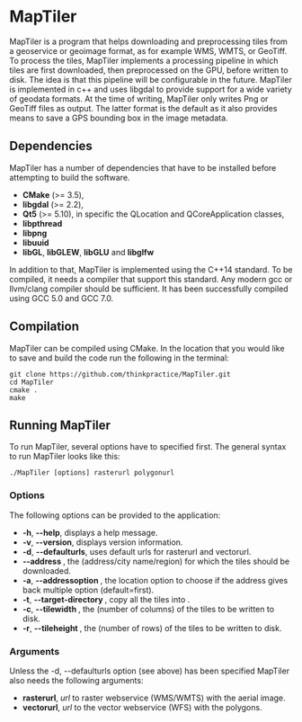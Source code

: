 MapTiler
========

MapTiler is a program that helps downloading and preprocessing tiles from a geoservice or geoimage format, as for example WMS, WMTS, or GeoTiff. To process the tiles, MapTiler implements a processing pipeline in which tiles are first downloaded, then preprocessed on the GPU, before written to disk. The idea is that this pipeline will be configurable in the future. MapTiler is implemented in c++ and uses libgdal to provide support for a wide variety of geodata formats. At the time of writing, MapTiler only writes Png or GeoTiff files as output. The latter format is the default as it also provides means to save a GPS bounding box in the image metadata.


## Dependencies

MapTiler has a number of dependencies that have to be installed before attempting to build the software.
* **CMake** (>= 3.5),
* **libgdal** (>= 2.2),
* **Qt5** (>= 5.10), in specific the QLocation and QCoreApplication classes,
* **libpthread**
* **libpng**
* **libuuid**
* **libGL**, **libGLEW**, **libGLU** and **libglfw**

In addition to that, MapTiler is implemented using the C++14 standard. To be compiled, it needs a compiler that support this standard. Any modern gcc or llvm/clang compiler should be sufficient. It has been successfully compiled using GCC 5.0 and GCC 7.0.

## Compilation

MapTiler can be compiled using CMake. In the location that you would like to save and build the code run the following in the terminal:

~~~~
git clone https://github.com/thinkpractice/MapTiler.git
cd MapTiler
cmake .
make
~~~~

## Running MapTiler

To run MapTiler, several options have to specified first. The general syntax to run MapTiler looks like this:

~~~~
./MapTiler [options] rasterurl polygonurl
~~~~

### Options

The following options can be provided to the application:
* **-h**, **--help**, displays a help message.
* **-v**, **--version**, displays version information.
* **-d**, **--defaulturls**,  uses default urls for rasterurl and vectorurl.
* **--address <location>**, the <location> (address/city name/region) for which the tiles should be downloaded.
* **-a**, **--addressoption <locationoption>**, the location option to choose if the address gives back multiple option (default=first).
* **-t**, **--target-directory <directory>**, copy all the tiles into <directory>.
* **-c**, **--tilewidth <width>**, the <width> (number of columns) of the tiles to be written to disk.
* **-r**, **--tileheight <height>**, the <height> (number of rows) of the tiles to be written to disk.

### Arguments

Unless the -d, --defaulturls option (see above) has been specified MapTiler also needs the following arguments:
* **rasterurl**, *url* to raster webservice (WMS/WMTS) with the aerial image.
* **vectorurl**, *url* to the vector webservice (WFS) with the polygons.

